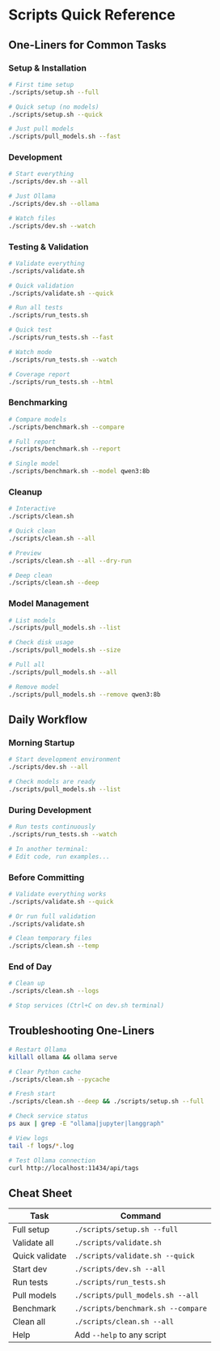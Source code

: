 # Scripts Quick Reference

## One-Liners for Common Tasks

### Setup & Installation
```bash
# First time setup
./scripts/setup.sh --full

# Quick setup (no models)
./scripts/setup.sh --quick

# Just pull models
./scripts/pull_models.sh --fast
```

### Development
```bash
# Start everything
./scripts/dev.sh --all

# Just Ollama
./scripts/dev.sh --ollama

# Watch files
./scripts/dev.sh --watch
```

### Testing & Validation
```bash
# Validate everything
./scripts/validate.sh

# Quick validation
./scripts/validate.sh --quick

# Run all tests
./scripts/run_tests.sh

# Quick test
./scripts/run_tests.sh --fast

# Watch mode
./scripts/run_tests.sh --watch

# Coverage report
./scripts/run_tests.sh --html
```

### Benchmarking
```bash
# Compare models
./scripts/benchmark.sh --compare

# Full report
./scripts/benchmark.sh --report

# Single model
./scripts/benchmark.sh --model qwen3:8b
```

### Cleanup
```bash
# Interactive
./scripts/clean.sh

# Quick clean
./scripts/clean.sh --all

# Preview
./scripts/clean.sh --all --dry-run

# Deep clean
./scripts/clean.sh --deep
```

### Model Management
```bash
# List models
./scripts/pull_models.sh --list

# Check disk usage
./scripts/pull_models.sh --size

# Pull all
./scripts/pull_models.sh --all

# Remove model
./scripts/pull_models.sh --remove qwen3:8b
```

## Daily Workflow

### Morning Startup
```bash
# Start development environment
./scripts/dev.sh --all

# Check models are ready
./scripts/pull_models.sh --list
```

### During Development
```bash
# Run tests continuously
./scripts/run_tests.sh --watch

# In another terminal:
# Edit code, run examples...
```

### Before Committing
```bash
# Validate everything works
./scripts/validate.sh --quick

# Or run full validation
./scripts/validate.sh

# Clean temporary files
./scripts/clean.sh --temp
```

### End of Day
```bash
# Clean up
./scripts/clean.sh --logs

# Stop services (Ctrl+C on dev.sh terminal)
```

## Troubleshooting One-Liners

```bash
# Restart Ollama
killall ollama && ollama serve

# Clear Python cache
./scripts/clean.sh --pycache

# Fresh start
./scripts/clean.sh --deep && ./scripts/setup.sh --full

# Check service status
ps aux | grep -E "ollama|jupyter|langgraph"

# View logs
tail -f logs/*.log

# Test Ollama connection
curl http://localhost:11434/api/tags
```

## Cheat Sheet

| Task | Command |
|------|---------|
| Full setup | `./scripts/setup.sh --full` |
| Validate all | `./scripts/validate.sh` |
| Quick validate | `./scripts/validate.sh --quick` |
| Start dev | `./scripts/dev.sh --all` |
| Run tests | `./scripts/run_tests.sh` |
| Pull models | `./scripts/pull_models.sh --all` |
| Benchmark | `./scripts/benchmark.sh --compare` |
| Clean all | `./scripts/clean.sh --all` |
| Help | Add `--help` to any script |
